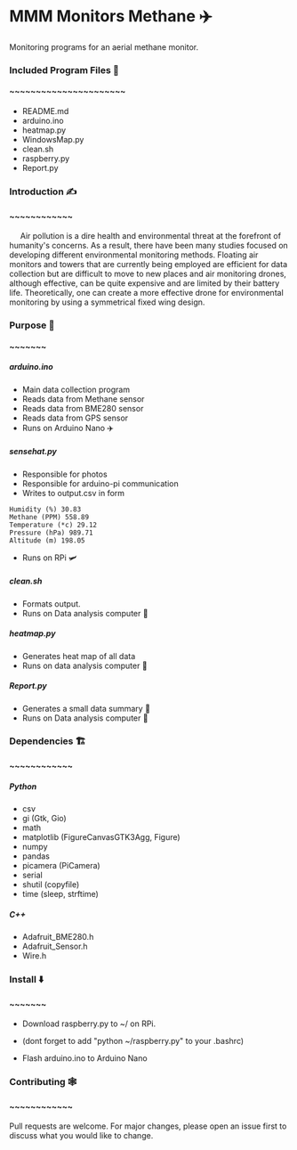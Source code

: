 # MMM Monitors Methane ✈️
Monitoring programs for an aerial methane monitor.  

### Included Program Files 🎪  
#### ~~~~~~~~~~~~~~~~~~~~~~  
* README.md  
* arduino.ino
* heatmap.py  
* WindowsMap.py    
* clean.sh  
* raspberry.py    
* Report.py    

### Introduction ✍️
#### ~~~~~~~~~~~~

&nbsp;&nbsp;&nbsp;&nbsp; Air pollution is a dire health and
environmental threat at the forefront of humanity's concerns. As a result, there
 have been many studies focused on developing different environmental monitoring
  methods. Floating air monitors and towers that are currently being employed
  are efficient for data collection but are difficult to move to new places and
   air monitoring drones, although effective, can be quite expensive and are
   limited by their battery life. Theoretically, one can create a more effective
    drone for environmental monitoring by using a symmetrical fixed wing design.

### Purpose 🥅
#### ~~~~~~~
##### arduino.ino
* Main data collection program
* Reads data from Methane sensor
* Reads data from BME280 sensor
* Reads data from GPS sensor
* Runs on Arduino Nano ✈️
##### sensehat.py    
* Responsible for photos
* Responsible for arduino-pi communication
* Writes to output.csv in form   
```
Humidity (%) 30.83
Methane (PPM) 558.89
Temperature (*c) 29.12
Pressure (hPa) 989.71
Altitude (m) 198.05
```
* Runs on RPi 🛩️  
##### clean.sh    
* Formats output.
* Runs on Data analysis computer 🔌
##### heatmap.py   
* Generates heat map of all data    
* Runs on data analysis computer 🔌   
##### Report.py   
* Generates a small data summary 📝    
* Runs on Data analysis computer 🔌
### Dependencies 🏗️
#### ~~~~~~~~~~~~
##### Python
* csv    
* gi (Gtk, Gio)    
* math    
* matplotlib (FigureCanvasGTK3Agg, Figure)    
* numpy    
* pandas     
* picamera (PiCamera)    
* serial    
* shutil (copyfile)    
* time (sleep, strftime)    

##### C++
* Adafruit_BME280.h    
* Adafruit_Sensor.h    
* Wire.h    

### Install ⬇️
#### ~~~~~~~
* Download raspberry.py to ~/ on RPi.     
- (dont forget to add "python ~/raspberry.py" to your .bashrc)    
* Flash arduino.ino to Arduino Nano    

### Contributing 🕸️
#### ~~~~~~~~~~~~
Pull requests are welcome. For major changes, please open an issue first to discuss what you would like to change.
